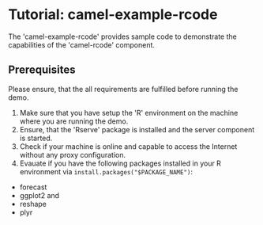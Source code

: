 # Tutorial: camel-example-rcode

The 'camel-example-rcode' provides sample code to demonstrate the capabilities
of the 'camel-rcode' component.

## Prerequisites
Please ensure, that the all requirements are fulfilled before running the demo.

1. Make sure that you have setup the 'R' environment on the machine where you are running the demo.
2. Ensure, that the 'Rserve' package is installed and the server component is started.
3. Check if your machine is online and capable to access the Internet without any proxy configuration.
4. Evauate if you have the following packages installed in your R environment via ```install.packages("$PACKAGE_NAME")```:

* forecast
* ggplot2 and
* reshape
* plyr
